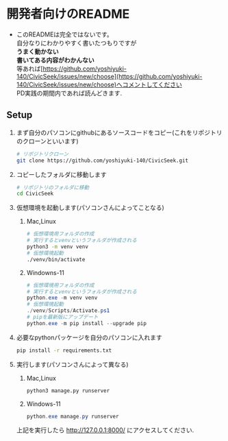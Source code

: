 # 開発者向けのREADME

- このREADMEは完全ではないです。<br>
自分なりにわかりやすく書いたつもりですが<br>
**うまく動かない**<br>
**書いてある内容がわかんない**<br>
等あれば[https://github.com/yoshiyuki-140/CivicSeek/issues/new/choose](https://github.com/yoshiyuki-140/CivicSeek/issues/new/choose)へコメントしてください<br>
PD実践の期間内であれば読んどきます.

## Setup

1. まず自分のパソコンにgithubにあるソースコードをコピー(これをリポジトリのクローンといいます)
    ```bash
    # リポジトリクローン
    git clone https://github.com/yoshiyuki-140/CivicSeek.git
    ```

1. コピーしたフォルダに移動します
    ```bash
    # リポジトリのフォルダに移動
    cd CivicSeek
    ```

1. 仮想環境を起動します(パソコンさんによってことなる)
    1. Mac,Linux
        ```bash
        # 仮想環境用フォルダの作成
        # 実行するとvenvというフォルダが作成される
        python3 -m venv venv
        # 仮想環境起動
        ./venv/bin/activate
        ```
    1. Windowns-11
        ```powershell
        # 仮想環境用フォルダの作成
        # 実行するとvenvというフォルダが作成される
        python.exe -m venv venv
        # 仮想環境起動
        ./venv/Scripts/Activate.ps1
        # pipを最新版にアップデート
        python.exe -m pip install --upgrade pip
        ```

1. 必要なpythonパッケージを自分のパソコンに入れます

    ```bash
    pip install -r requirements.txt
    ```

1. 実行します(パソコンさんによって異なる)

    1. Mac,Linux
        ```bash
        python3 manage.py runserver
        ```

    1. Windows-11
        ```powershell
        python.exe manage.py runserver
        ```

    上記を実行したら
    http://127.0.0.1:8000/
    にアクセスしてください.

